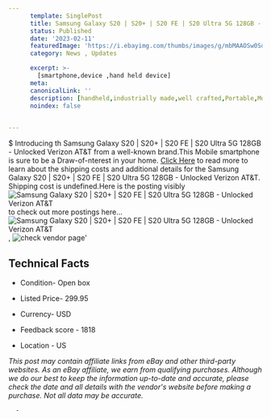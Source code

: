 ```yaml
---
      template: SinglePost
      title: Samsung Galaxy S20 | S20+ | S20 FE | S20 Ultra 5G 128GB - Unlocked Verizon AT&T
      status: Published
      date: '2023-02-11'
      featuredImage: 'https://i.ebayimg.com/thumbs/images/g/mbMAAOSw0SdjW9jJ/s-l225.jpg'
      category: News , Updates

      excerpt: >-
        [smartphone,device ,hand held device]
      meta:
      canonicalLink: ''
      description: [handheld,industrially made,well crafted,Portable,Mobile,Compact,Convenient,Lightweight,Maneuverable,Man-portable,Miniature,Carriable,Hand-held,Light,Holdable,Transportable,Mobile device,Pocket-sized,On-the-go,Wireless,Cordless,Compact size,Convenient size, smartphone,device ,hand held device]
      noindex: false
      

---
```

$
      Introducing th Samsung Galaxy S20 | S20+ | S20 FE | S20 Ultra 5G 128GB - Unlocked Verizon AT&T from a well-known brand.This Mobile smartphone is sure to be a Draw-of-nterest in your home. [Click Here](https://www.ebay.com/itm/265959603760?hash=item3dec6d7e30%3Ag%3AmbMAAOSw0SdjW9jJ&mkevt=1&mkcid=1&mkrid=711-53200-19255-0&campid=%253CePNCampaignId%253E&customid=%253CreferenceId%253E&toolid=10049) to read more to learn about the shipping costs and additional details for the Samsung Galaxy S20 | S20+ | S20 FE | S20 Ultra 5G 128GB - Unlocked Verizon AT&T. Shipping cost is undefined.Here is the posting visibly ![Samsung Galaxy S20 | S20+ | S20 FE | S20 Ultra 5G 128GB - Unlocked Verizon AT&T](https://i.ebayimg.com/thumbs/images/g/mbMAAOSw0SdjW9jJ/s-l225.jpg) to check out more postings here... ![Samsung Galaxy S20 | S20+ | S20 FE | S20 Ultra 5G 128GB - Unlocked Verizon AT&T](https://i.ebayimg.com/images/g/mbMAAOSw0SdjW9jJ/s-l1200.jpg), ![check vendor page](https://origin-galleryplus.ebayimg.com/ws/web/265959603760_2_0_1/225x225.jpg,https://origin-galleryplus.ebayimg.com/ws/web/265959603760_3_0_1/225x225.jpg)'

      

 ## Technical Facts 



     
      

 - Condition- Open box 


      

 - Listed Price- 299.95 


      

 - Currency- USD 


      

 - Feedback score - 1818 


      

 - Location - US 


      
      

 *_This post may contain affiliate links from eBay and other third-party websites. As an eBay affiliate, we earn from qualifying purchases. Although we do our best to keep the information up-to-date and accurate, please check the date and all details with the vendor's website before making a purchase. Not all data may be accurate._*




      -
